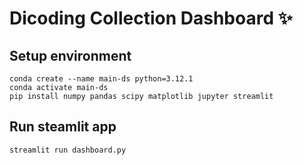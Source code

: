 # Dicoding Collection Dashboard ✨

## Setup environment
```
conda create --name main-ds python=3.12.1
conda activate main-ds
pip install numpy pandas scipy matplotlib jupyter streamlit
```

## Run steamlit app
```
streamlit run dashboard.py
```

